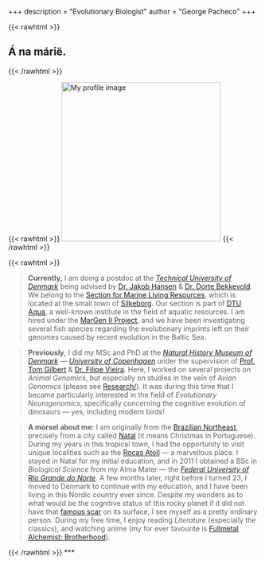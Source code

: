 +++
description = "Evolutionary Biologist"
author = "George Pacheco"
+++

{{< rawhtml >}}
<article>
    <h1 class="title">Á na márië.</h1>
</article>
{{< /rawhtml >}}

{{< rawhtml >}}
<img class=divProfileImg src="../Images/ProfileImage.jpg" alt="My profile image" style="height:20rem">
{{< /rawhtml >}}

{{< rawhtml >}}
<blockquote>
<b>Currently,</b> I am doing a postdoc at the <a href="https://www.dtu.dk/english" target="_blank"><i>Technical University of Denmark</i></a> being advised by <a href="https://orbit.dtu.dk/en/persons/jakob-hemmer-hansen" target="_blank">Dr. Jakob Hansen</a> & <a href="https://orbit.dtu.dk/en/persons/dorte-bekkevold" target="_blank">Dr. Dorte Bekkevold</a>. We belong to the <a href="https://www.aqua.dtu.dk/english/Research/Population_genetics" target="_blank">Section for Marine Living Resources</a>, which is located at the small town of <a href="https://en.wikipedia.org/wiki/Silkeborg" target="_blank">Silkeborg</a>. Our section is part of <a href="https://www.aqua.dtu.dk/english/about" target="_blank">DTU Aqua</a>, a well-known institute in the field of aquatic resources. I am hired under the <a href="https://twitter.com/Margen_II" target="_blank">MarGen II Project</a>, and we have been investigating several fish species regarding the evolutionary imprints left on their genomes caused by recent evolution in the Baltic Sea.
</blockquote>

<blockquote>
<b>Previously</b>, I did my MSc and PhD at the <a href="https://snm.ku.dk/english/" target="_blank"><i>Natural History Museum of Denmark</i></a> — <a href="https://www.ku.dk/english/" target="_blank"><i>University of Copenhagen</i></a> under the supervision of <a href="(https://globe.ku.dk/staff-list/?pure=en/persons/295003" target="_blank">Prof. Tom Gilbert</a> & <a href="https://scholar.google.com/citations?user=gvZmPNQAAAAJ&hl=en" target="_blank">Dr. Filipe Vieira</a>. Here, I worked on several projects on <i>Animal Genomics</i>, but especially on studies in the vein of <i>Avian Genomics</i> (please see <a href="https://g-pacheco.github.io/research/" target="_blank">Research/</a>). It was during this time that I became particularly interested in the field of <i>Evolutionary Neurogenomics</i>, specifically concerning the cognitive evolution of dinosaurs — yes, including modern birds!
</blockquote>

<blockquote>
<b>A morsel about me:</b> I am originally from the <a href="https://en.wikipedia.org/wiki/Northeast_Region,_Brazil" target="_blank">Brazilian Northeast</a>, precisely from a city called <a href="https://en.wikipedia.org/wiki/Natal,_Rio_Grande_do_Norte" target="_blank">Natal</a> (it means Christmas in Portuguese). During my years in this tropical town, I had the opportunity to visit unique localities such as the <a href="https://en.wikipedia.org/wiki/Rocas_Atoll" target="_blank">Rocas Atoll</a> — a marvellous place. I stayed in Natal for my initial education, and in 2011 I obtained a BSc in <i>Biological Science</i> from my Alma Mater — the <a href="https://www.ufrn.br/en" target="_blank"><i>Federal University of Rio Grande do Norte</i></a>. A few months later, right before I turned 23, I moved to Denmark to continue with my education, and I have been living in this Nordic country ever since. Despite my wonders as to what would be the cognitive status of this rocky planet if it did not have that <a href="https://en.wikipedia.org/wiki/Chicxulub_crater" target="_blank">famous scar</a> on its surface, I see myself as a pretty ordinary person. During my free time, I enjoy reading <i>Literature</i> (especially the classics), and watching anime (my for ever favourite is <a href="https://en.wikipedia.org/wiki/Fullmetal_Alchemist:_Brotherhood" target="_blank">Fullmetal Alchemist: Brotherhood</a>).
</blockquote>
{{< /rawhtml >}}
***

